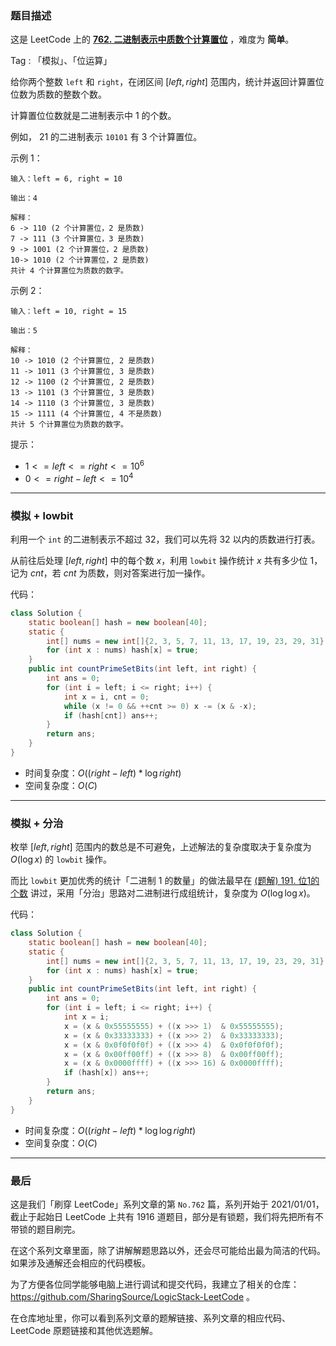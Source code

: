 ### 题目描述

这是 LeetCode 上的 **[762. 二进制表示中质数个计算置位](https://leetcode-cn.com/problems/prime-number-of-set-bits-in-binary-representation/solution/by-ac_oier-w50x/)** ，难度为 **简单**。

Tag : 「模拟」、「位运算」



给你两个整数 `left` 和 `right`，在闭区间 $[left, right]$ 范围内，统计并返回计算置位位数为质数的整数个数。

计算置位位数就是二进制表示中 $1$ 的个数。

例如， $21$ 的二进制表示 `10101` 有 $3$ 个计算置位。

示例 1：
```
输入：left = 6, right = 10

输出：4

解释：
6 -> 110 (2 个计算置位，2 是质数)
7 -> 111 (3 个计算置位，3 是质数)
9 -> 1001 (2 个计算置位，2 是质数)
10-> 1010 (2 个计算置位，2 是质数)
共计 4 个计算置位为质数的数字。
```
示例 2：
```
输入：left = 10, right = 15

输出：5

解释：
10 -> 1010 (2 个计算置位, 2 是质数)
11 -> 1011 (3 个计算置位, 3 是质数)
12 -> 1100 (2 个计算置位, 2 是质数)
13 -> 1101 (3 个计算置位, 3 是质数)
14 -> 1110 (3 个计算置位, 3 是质数)
15 -> 1111 (4 个计算置位, 4 不是质数)
共计 5 个计算置位为质数的数字。
```

提示：
* $1 <= left <= right <= 10^6$
* $0 <= right - left <= 10^4$

---

### 模拟 + lowbit

利用一个 `int` 的二进制表示不超过 $32$，我们可以先将 $32$ 以内的质数进行打表。

从前往后处理 $[left, right]$ 中的每个数 $x$，利用 `lowbit` 操作统计 $x$ 共有多少位 $1$，记为 $cnt$，若 $cnt$ 为质数，则对答案进行加一操作。

代码：
```Java
class Solution {
    static boolean[] hash = new boolean[40];
    static {
        int[] nums = new int[]{2, 3, 5, 7, 11, 13, 17, 19, 23, 29, 31};
        for (int x : nums) hash[x] = true;
    }
    public int countPrimeSetBits(int left, int right) {
        int ans = 0;
        for (int i = left; i <= right; i++) {
            int x = i, cnt = 0;
            while (x != 0 && ++cnt >= 0) x -= (x & -x);
            if (hash[cnt]) ans++;
        }
        return ans;
    }
}
```
* 时间复杂度：$O((right - left) * \log{right})$
* 空间复杂度：$O(C)$

---

### 模拟 + 分治

枚举 $[left, right]$ 范围内的数总是不可避免，上述解法的复杂度取决于复杂度为 $O(\log{x})$ 的 `lowbit` 操作。

而比 `lowbit` 更加优秀的统计「二进制 $1$ 的数量」的做法最早在 [(题解) 191. 位1的个数](https://leetcode-cn.com/problems/number-of-1-bits/solution/yi-ti-san-jie-wei-shu-jian-cha-you-yi-to-av1r/) 讲过，采用「分治」思路对二进制进行成组统计，复杂度为 $O(\log{\log{x}})$。

代码：
```Java
class Solution {
    static boolean[] hash = new boolean[40];
    static {
        int[] nums = new int[]{2, 3, 5, 7, 11, 13, 17, 19, 23, 29, 31};
        for (int x : nums) hash[x] = true;
    }
    public int countPrimeSetBits(int left, int right) {
        int ans = 0;
        for (int i = left; i <= right; i++) {
            int x = i;
            x = (x & 0x55555555) + ((x >>> 1)  & 0x55555555);
            x = (x & 0x33333333) + ((x >>> 2)  & 0x33333333);
            x = (x & 0x0f0f0f0f) + ((x >>> 4)  & 0x0f0f0f0f);
            x = (x & 0x00ff00ff) + ((x >>> 8)  & 0x00ff00ff);
            x = (x & 0x0000ffff) + ((x >>> 16) & 0x0000ffff);
            if (hash[x]) ans++;
        }
        return ans;
    }
}
```
* 时间复杂度：$O((right - left) * \log{\log{right}})$
* 空间复杂度：$O(C)$

---

### 最后

这是我们「刷穿 LeetCode」系列文章的第 `No.762` 篇，系列开始于 2021/01/01，截止于起始日 LeetCode 上共有 1916 道题目，部分是有锁题，我们将先把所有不带锁的题目刷完。

在这个系列文章里面，除了讲解解题思路以外，还会尽可能给出最为简洁的代码。如果涉及通解还会相应的代码模板。

为了方便各位同学能够电脑上进行调试和提交代码，我建立了相关的仓库：https://github.com/SharingSource/LogicStack-LeetCode 。

在仓库地址里，你可以看到系列文章的题解链接、系列文章的相应代码、LeetCode 原题链接和其他优选题解。

